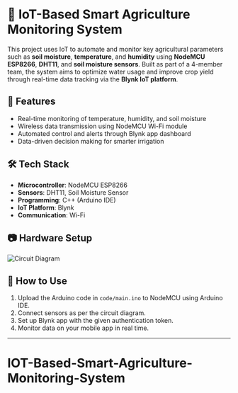 # 🌾 IoT-Based Smart Agriculture Monitoring System

This project uses IoT to automate and monitor key agricultural parameters such as **soil moisture**, **temperature**, and **humidity** using **NodeMCU ESP8266**, **DHT11**, and **soil moisture sensors**. Built as part of a 4-member team, the system aims to optimize water usage and improve crop yield through real-time data tracking via the **Blynk IoT platform**.

## 🚀 Features
- Real-time monitoring of temperature, humidity, and soil moisture
- Wireless data transmission using NodeMCU Wi-Fi module
- Automated control and alerts through Blynk app dashboard
- Data-driven decision making for smarter irrigation

## 🛠️ Tech Stack
- **Microcontroller**: NodeMCU ESP8266
- **Sensors**: DHT11, Soil Moisture Sensor
- **Programming**: C++ (Arduino IDE)
- **IoT Platform**: Blynk
- **Communication**: Wi-Fi

## 📷 Hardware Setup
![Circuit Diagram](diagrams/circuit_diagram.png)

## 🧠 How to Use
1. Upload the Arduino code in `code/main.ino` to NodeMCU using Arduino IDE.
2. Connect sensors as per the circuit diagram.
3. Set up Blynk app with the given authentication token.
4. Monitor data on your mobile app in real time.

---
# IOT-Based-Smart-Agriculture-Monitoring-System

